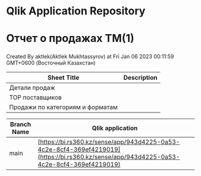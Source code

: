 # Qlik Application Repository 
# Отчет о продажах ТМ(1)
### 
Created By aktlek(Aktlek Mukhtassyrov) at Fri Jan 06 2023 00:11:59 GMT+0600 (Восточный Казахстан)




Sheet Title | Description
------------ | -------------
Детали продаж|
TOP поставщиков|
Продажи по категориям и форматам|



Branch Name|Qlik application
---|---
main|[https://bi.rs360.kz/sense/app/943d4225-0a53-4c2e-8cf4-369ef4219019](https://bi.rs360.kz/sense/app/943d4225-0a53-4c2e-8cf4-369ef4219019)
